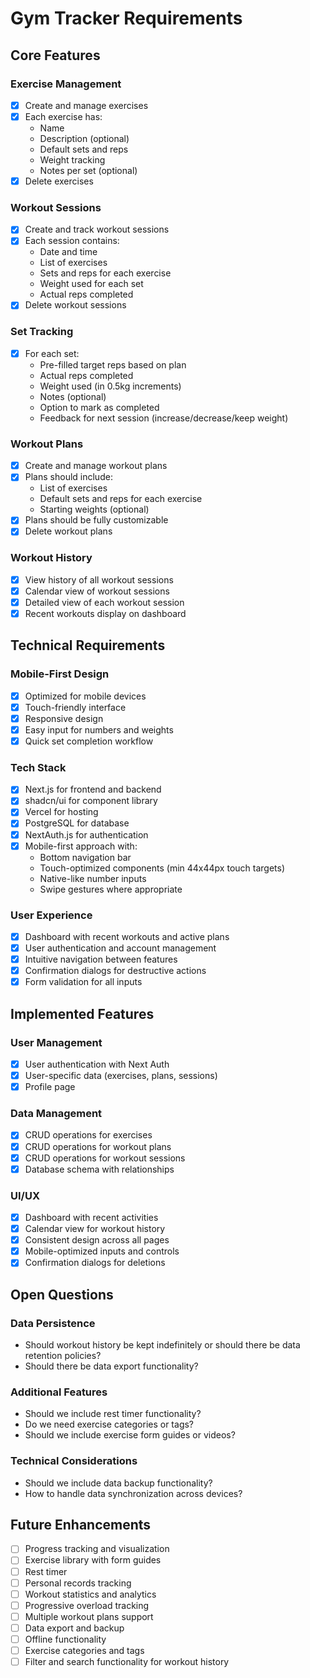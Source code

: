 # Gym Tracker Requirements

## Core Features

### Exercise Management

- [x] Create and manage exercises
- [x] Each exercise has:
  - Name
  - Description (optional)
  - Default sets and reps
  - Weight tracking
  - Notes per set (optional)
- [x] Delete exercises

### Workout Sessions

- [x] Create and track workout sessions
- [x] Each session contains:
  - Date and time
  - List of exercises
  - Sets and reps for each exercise
  - Weight used for each set
  - Actual reps completed
- [x] Delete workout sessions

### Set Tracking

- [x] For each set:
  - Pre-filled target reps based on plan
  - Actual reps completed
  - Weight used (in 0.5kg increments)
  - Notes (optional)
  - Option to mark as completed
  - Feedback for next session (increase/decrease/keep weight)

### Workout Plans

- [x] Create and manage workout plans
- [x] Plans should include:
  - List of exercises
  - Default sets and reps for each exercise
  - Starting weights (optional)
- [x] Plans should be fully customizable
- [x] Delete workout plans

### Workout History

- [x] View history of all workout sessions
- [x] Calendar view of workout sessions
- [x] Detailed view of each workout session
- [x] Recent workouts display on dashboard

## Technical Requirements

### Mobile-First Design

- [x] Optimized for mobile devices
- [x] Touch-friendly interface
- [x] Responsive design
- [x] Easy input for numbers and weights
- [x] Quick set completion workflow

### Tech Stack

- [x] Next.js for frontend and backend
- [x] shadcn/ui for component library
- [x] Vercel for hosting
- [x] PostgreSQL for database
- [x] NextAuth.js for authentication
- [x] Mobile-first approach with:
  - Bottom navigation bar
  - Touch-optimized components (min 44x44px touch targets)
  - Native-like number inputs
  - Swipe gestures where appropriate

### User Experience

- [x] Dashboard with recent workouts and active plans
- [x] User authentication and account management
- [x] Intuitive navigation between features
- [x] Confirmation dialogs for destructive actions
- [x] Form validation for all inputs

## Implemented Features

### User Management

- [x] User authentication with Next Auth
- [x] User-specific data (exercises, plans, sessions)
- [x] Profile page

### Data Management

- [x] CRUD operations for exercises
- [x] CRUD operations for workout plans
- [x] CRUD operations for workout sessions
- [x] Database schema with relationships

### UI/UX

- [x] Dashboard with recent activities
- [x] Calendar view for workout history
- [x] Consistent design across all pages
- [x] Mobile-optimized inputs and controls
- [x] Confirmation dialogs for deletions

## Open Questions

### Data Persistence

- Should workout history be kept indefinitely or should there be data retention policies?
- Should there be data export functionality?

### Additional Features

- Should we include rest timer functionality?
- Do we need exercise categories or tags?
- Should we include exercise form guides or videos?

### Technical Considerations

- Should we include data backup functionality?
- How to handle data synchronization across devices?

## Future Enhancements

- [ ] Progress tracking and visualization
- [ ] Exercise library with form guides
- [ ] Rest timer
- [ ] Personal records tracking
- [ ] Workout statistics and analytics
- [ ] Progressive overload tracking
- [ ] Multiple workout plans support
- [ ] Data export and backup
- [ ] Offline functionality
- [ ] Exercise categories and tags
- [ ] Filter and search functionality for workout history
